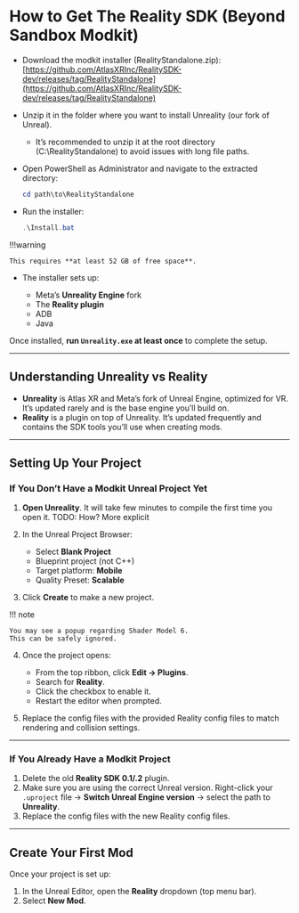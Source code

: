 # How to Get The Reality SDK (Beyond Sandbox Modkit)

- Download the modkit installer (RealityStandalone.zip): [https://github.com/AtlasXRInc/RealitySDK-dev/releases/tag/RealityStandalone](https://github.com/AtlasXRInc/RealitySDK-dev/releases/tag/RealityStandalone)  
- Unzip it in the folder where you want to install Unreality (our fork of Unreal).  
  - It’s recommended to unzip it at the root directory (C:\RealityStandalone) to avoid issues with long file paths.
- Open PowerShell as Administrator and navigate to the extracted directory:

  ```powershell
  cd path\to\RealityStandalone
  ```

* Run the installer:

  ```powershell
  .\Install.bat
  ```
!!!warning

    This requires **at least 52 GB of free space**.

* The installer sets up:

    * Meta’s **Unreality Engine** fork
    * The **Reality plugin**
    * ADB
    * Java


Once installed, **run `Unreality.exe` at least once** to complete the setup.

---

## Understanding Unreality vs Reality

* **Unreality** is Atlas XR and Meta’s fork of Unreal Engine, optimized for VR.
  It’s updated rarely and is the base engine you’ll build on.
* **Reality** is a plugin on top of Unreality.
  It’s updated frequently and contains the SDK tools you’ll use when creating mods.

---

## Setting Up Your Project

### If You Don’t Have a Modkit Unreal Project Yet

1. **Open Unreality**. It will take few minutes to compile the first time you open it. TODO: How? More explicit
2. In the Unreal Project Browser:

    - Select **Blank Project**
    - Blueprint project (not C++)
    - Target platform: **Mobile**
    - Quality Preset: **Scalable**

3. Click **Create** to make a new project.

!!! note

    You may see a popup regarding Shader Model 6.
    This can be safely ignored.

4. Once the project opens:

    * From the top ribbon, click **Edit → Plugins**.
    * Search for **Reality**.
    * Click the checkbox to enable it.
    * Restart the editor when prompted.

5. Replace the config files with the provided Reality config files to match rendering and collision settings.

---

### If You Already Have a Modkit Project

1. Delete the old **Reality SDK 0.1/.2** plugin.
2. Make sure you are using the correct Unreal version. Right-click your `.uproject` file → **Switch Unreal Engine version** → select the path to **Unreality**.
3. Replace the config files with the new Reality config files.

---

## Create Your First Mod

Once your project is set up:

1. In the Unreal Editor, open the **Reality** dropdown (top menu bar).
2. Select **New Mod**.
